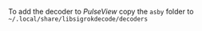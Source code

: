 To add the decoder to *PulseView*
copy the `asby` folder to `~/.local/share/libsigrokdecode/decoders`

